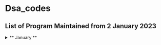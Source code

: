 # Dsa_codes

## List of Program Maintained from 2 January 2023


<details>
<summary>
** January **
</summary>


<details>
<summary>
02/01/2023
</summary>

- [Word Pattern](https://leetcode.com/problems/word-pattern/)  
- [Detect Capital](https://leetcode.com/problems/detect-capital/)
</details>

<details>
<summary>
03/01/2023
</summary>

- [Delete Column to Make Sorted](https://leetcode.com/problems/delete-columns-to-make-sorted/)
</details>

<details>
<summary>
04/01/2023
</summary>

- [Minimum Rounds to Complete All Tasks](https://leetcode.com/problems/minimum-rounds-to-complete-all-tasks/)
</details>

<details>
<summary>
05/01/2023
</summary>

- [Minimum Number of Arrows to Burst Balloons](https://leetcode.com/problems/minimum-number-of-arrows-to-burst-balloons/)
</details>

<details>
<summary>
06/01/2023
</summary>

- [Maximum Ice Cream Bars](https://leetcode.com/problems/maximum-ice-cream-bars/)
- [Minimum Hours of Training to Win a Competition](https://leetcode.com/problems/minimum-hours-of-training-to-win-a-competition/)
</details>

<details>
<summary>
07/01/2023
</summary>

- [Gas Station](https://leetcode.com/problems/gas-station/)
</details>

<details>
<summary>
08/01/2023
</summary>

- (Max Points on a Line)[https://leetcode.com/problems/max-points-on-a-line/]
</details>

      
      

</details>
